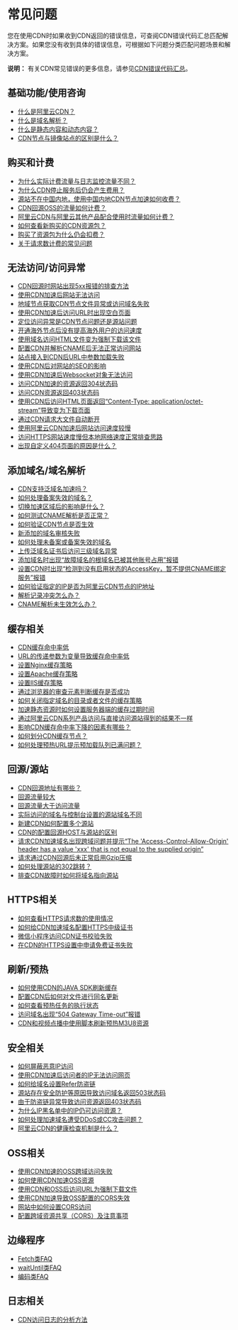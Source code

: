 # 常见问题

您在使用CDN时如果收到CDN返回的错误信息，可查阅CDN错误代码汇总匹配解决方案。如果您没有收到具体的错误信息，可根据如下问题分类匹配问题场景和解决方案。

**说明：** 有关CDN常见错误的更多信息，请参见[CDN错误代码汇总](https://error-center.alibabacloud.com/status/product/Cdn)。

## 基础功能/使用咨询

-   [什么是阿里云CDN？](/intl.zh-CN/产品简介/什么是阿里云CDN.md)
-   [什么是域名解析？]()
-   [什么是静态内容和动态内容？]()
-   [CDN节点与镜像站点的区别是什么？]()

## 购买和计费

-   [为什么实际计费流量与日志监控流量不同？]()
-   [为什么CDN停止服务后仍会产生费用？]()
-   [源站不在中国内地，使用中国内地CDN节点加速如何收费？]()
-   [CDN回源OSS的流量如何计费？]()
-   [阿里云CDN与阿里云其他产品配合使用时流量如何计费？]()
-   [如何查看新购买的CDN资源包？]()
-   [购买了资源包为什么仍会扣费？]()
-   [关于请求数计费的常见问题]()

## 无法访问/访问异常

-   [CDN回源时网站出现5xx报错的排查方法](~~180855~~)
-   [使用CDN加速后网站无法访问](~~40105~~)
-   [地域节点获取CDN节点文件异常或访问域名失败](~~122300~~)
-   [使用CDN加速后访问URL时出现空白页面](~~73749~~)
-   [定位访问异常是CDN节点问题还是源站问题](~~122296~~)
-   [开通海外节点后没有提高海外用户的访问速度](~~40114~~)
-   [使用域名访问HTML文件变为强制下载该文件](~~129143~~)
-   [配置CDN并解析CNAME后无法正常访问网站](~~40129~~)
-   [站点接入到CDN后URL中参数加载失败](~~40104~~)
-   [使用CDN后对网站的SEO的影响](~~40154~~)
-   [使用CDN加速后Websocket对象无法访问](~~40177~~)
-   [访问CDN加速的资源返回304状态码](~~40133~~)
-   [访问CDN资源返回403状态码](~~122298~~)
-   [使用CDN后访问HTML页面返回“Content-Type: application/octet-stream”导致变为下载页面](~~252067~~)
-   [通过CDN请求大文件自动断开](~~254231~~)
-   [使用阿里云CDN加速后网站访问速度较慢](~~161222~~)
-   [访问HTTPS网站速度慢但本地网络速度正常排查思路](~~163177~~)
-   [出现自定义404页面的原因是什么？]()

## 添加域名/域名解析

-   [CDN支持泛域名加速吗？]()
-   [如何处理备案失效的域名？]()
-   [切换加速区域后的影响是什么？]()
-   [如何测试CNAME解析是否正常？]()
-   [如何验证CDN节点是否生效](~~40173~~)
-   [新添加的域名审核失败](~~40159~~)
-   [如何处理未备案或备案失效的域名](~~134716~~)
-   [上传泛域名证书后访问三级域名异常](~~132066~~)
-   [添加域名时出现“故障域名的根域名已被其他账号占用”报错](~~128779~~)
-   [设置CDN时出现“检测到没有启用状态的AccessKey，暂不提供CNAME绑定服务”报错](~~122290~~)
-   [如何验证指定的IP是否为阿里云CDN节点的IP地址](~~40120~~)
-   [解析记录冲突怎么办？]()
-   [CNAME解析未生效怎么办？]()

## 缓存相关

-   [CDN缓存命中率低](~~63874~~)
-   [URL的传递参数为变量导致缓存命中率低](~~40191~~)
-   [设置Nginx缓存策略](~~40077~~)
-   [设置Apache缓存策略](~~40082~~)
-   [设置IIS缓存策略](~~40083~~)
-   [通过浏览器的审查元素判断缓存是否成功](~~40193~~)
-   [如何关闭指定域名的目录或者文件的缓存策略](~~40192~~)
-   [加速静态资源时如何设置服务器端的缓存过期时间](~~40080~~)
-   [通过阿里云CDN系列产品访问与直接访问源站得到的结果不一样](~~213792~~)
-   [影响CDN缓存命中率下降的因素有哪些？]()
-   [如何划分CDN缓存节点？]()
-   [如何处理预热URL提示预加载队列已满问题？]()

## 回源/源站

-   [CDN回源地址有哪些？]()
-   [回源流量较大](~~40123~~)
-   [回源流量大于访问流量](~~40115~~)
-   [实际访问的域名与控制台设置的源站域名不同](~~131918~~)
-   [新建CDN如何配置多个源站](~~40121~~)
-   [CDN的配置回源HOST与源站的区别](~~40117~~)
-   [请求CDN加速域名出现跨域问题并提示“The 'Access-Control-Allow-Origin' header has a value 'xxx' that is not equal to the supplied origin”](~~213793~~)
-   [请求通过CDN回源后未正常启用Gzip压缩](~~205123~~)
-   [如何处理源站的302跳转？]()
-   [排查CDN故障时如何将域名指向源站](~~40214~~)

## HTTPS相关

-   [如何查看HTTPS请求数的使用情况](~~58522~~)
-   [如何给CDN加速域名配置HTTPS中级证书](~~40094~~)
-   [微信小程序访问CDN证书校验失败](~~85722~~)
-   [在CDN的HTTPS设置中申请免费证书失败](~~151172~~)

## 刷新/预热

-   [如何使用CDN的JAVA SDK刷新缓存](~~40116~~)
-   [配置CDN后如何对文件进行同名更新](~~40189~~)
-   [如何查看预热任务的执行状态](~~40132~~)
-   [访问域名出现“504 Gateway Time-out”报错](~~40127~~)
-   [CDN和视频点播中使用脚本刷新预热M3U8资源](~~189851~~)

## 安全相关

-   [如何屏蔽恶意IP访问](~~40119~~)
-   [使用CDN加速后访问者的IP无法访问网页](~~132047~~)
-   [如何给域名设置Refer防盗链](~~40172~~)
-   [源站存在安全防护等原因导致访问域名返回503状态码](~~100099~~)
-   [由于防盗链异常导致访问资源返回403状态码](~~100066~~)
-   [为什么IP黑名单中的IP仍可访问资源？]()
-   [如何处理加速域名遭受DDoS或CC攻击问题？]()
-   [阿里云CDN的健康检查机制是什么？]()

## OSS相关

-   [使用CDN加速的OSS跨域访问失败](~~40130~~)
-   [如何使用CDN加速OSS资源](~~40078~~)
-   [使用CDN和OSS后访问URL为强制下载文件](~~40099~~)
-   [使用CDN加速导致OSS配置的CORS失效](~~40100~~)
-   [网站中如何设置CORS访问](~~130681~~)
-   [配置跨域资源共享（CORS）及注意事项](~~40183~~)

## 边缘程序

-   [Fetch类FAQ](/intl.zh-CN/边缘程序/FAQ/Fetch类FAQ.md)
-   [waitUntil类FAQ](/intl.zh-CN/边缘程序/FAQ/waitUntil类FAQ.md)
-   [编码类FAQ](/intl.zh-CN/边缘程序/FAQ/编码类FAQ.md)

## 日志相关

-   [CDN访问日志的分析方法](~~40102~~)

